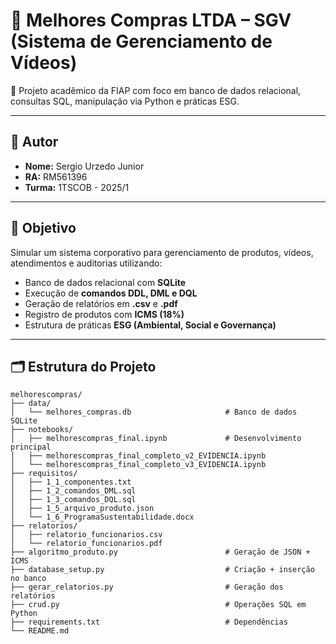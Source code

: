 # 🛒 Melhores Compras LTDA – SGV (Sistema de Gerenciamento de Vídeos)

📘 Projeto acadêmico da FIAP com foco em banco de dados relacional, consultas SQL, manipulação via Python e práticas ESG.

---

## 👤 Autor

- **Nome:** Sergio Urzedo Junior  
- **RA:** RM561396  
- **Turma:** 1TSCOB - 2025/1

---

## 🎯 Objetivo

Simular um sistema corporativo para gerenciamento de produtos, vídeos, atendimentos e auditorias utilizando:

- Banco de dados relacional com **SQLite**
- Execução de **comandos DDL, DML e DQL**
- Geração de relatórios em **.csv** e **.pdf**
- Registro de produtos com **ICMS (18%)**
- Estrutura de práticas **ESG (Ambiental, Social e Governança)**

---

## 🗂️ Estrutura do Projeto

```plaintext
melhorescompras/
├── data/
│   └── melhores_compras.db                     # Banco de dados SQLite
├── notebooks/
│   ├── melhorescompras_final.ipynb             # Desenvolvimento principal
│   ├── melhorescompras_final_completo_v2_EVIDENCIA.ipynb
│   └── melhorescompras_final_completo_v3_EVIDENCIA.ipynb
├── requisitos/
│   ├── 1_1_componentes.txt
│   ├── 1_2_comandos_DML.sql
│   ├── 1_3_comandos_DQL.sql
│   ├── 1_5_arquivo_produto.json
│   └── 1_6_ProgramaSustentabilidade.docx
├── relatorios/
│   ├── relatorio_funcionarios.csv
│   └── relatorio_funcionarios.pdf
├── algoritmo_produto.py                        # Geração de JSON + ICMS
├── database_setup.py                           # Criação + inserção no banco
├── gerar_relatorios.py                         # Geração dos relatórios
├── crud.py                                     # Operações SQL em Python
├── requirements.txt                            # Dependências
└── README.md

